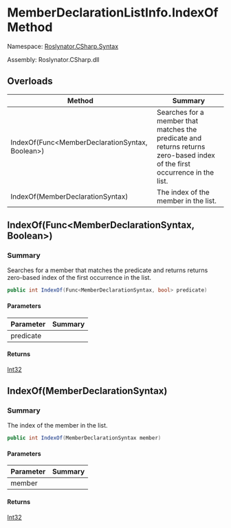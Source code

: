 # MemberDeclarationListInfo\.IndexOf Method

Namespace: [Roslynator.CSharp.Syntax](../../README.md)

Assembly: Roslynator\.CSharp\.dll

## Overloads

| Method | Summary |
| ------ | ------- |
| IndexOf\(Func\<MemberDeclarationSyntax, Boolean>\) | Searches for a member that matches the predicate and returns returns zero\-based index of the first occurrence in the list\. |
| IndexOf\(MemberDeclarationSyntax\) | The index of the member in the list\. |

## IndexOf\(Func\<MemberDeclarationSyntax, Boolean>\)

### Summary

Searches for a member that matches the predicate and returns returns zero\-based index of the first occurrence in the list\.

```csharp
public int IndexOf(Func<MemberDeclarationSyntax, bool> predicate)
```

#### Parameters

| Parameter | Summary |
| --------- | ------- |
| predicate | |

#### Returns

[Int32](https://docs.microsoft.com/en-us/dotnet/api/system.int32)


## IndexOf\(MemberDeclarationSyntax\)

### Summary

The index of the member in the list\.

```csharp
public int IndexOf(MemberDeclarationSyntax member)
```

#### Parameters

| Parameter | Summary |
| --------- | ------- |
| member | |

#### Returns

[Int32](https://docs.microsoft.com/en-us/dotnet/api/system.int32)


